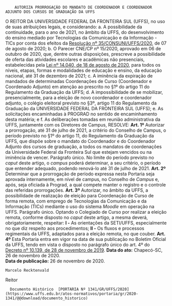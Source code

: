         AUTORIZA PRORROGAÇÃO DO MANDATO DE COORDENADOR E COORDENADOR ADJUNTO DOS CURSOS DE GRADUAÇÃO DA UFFS  

 O REITOR DA UNIVERSIDADE FEDERAL DA FRONTEIRA SUL (UFFS), no uso de suas atribuições legais, e considerando: a. A possibilidade da continuidade, para o ano de 2021, no âmbito da UFFS, do desenvolvimento do ensino mediado por Tecnologias da Comunicação e da Informação - TICs por conta dos efeitos da [Resolução nº 35/CONSUNI/UFFS/2020](https://www.uffs.edu.br/atos-normativos/resolucao/consuni/2020-0035), de 07 de agosto de 2020; b. O Parecer CNE/CP nº 15/2020, aprovado em 06 de outubro de 2020, que, dentre outras disposições, prescreve a possibilidade de oferta das atividades escolares e acadêmicas não presenciais, estabelecidas pela [Lei nº 14.040, de 18 de agosto de 2020](http://www.planalto.gov.br/ccivil_03/_ato2019-2022/2020/lei/L14040.htm), para todos os níveis, etapas, formas e modalidades de educação e ensino, da educação nacional, até 31 de dezembro de 2021; c. A iminência da expiração de mandados de determinadas Coordenações de Curso (Coordenador e Coordenado Adjunto) em atenção ao prescrito no §1º do artigo 11 do Regulamento da Graduação da UFFS; d. A impossibilidade de se mobilizar, presencialmente, para a eleição de novo coordenador e coordenador adjunto, o colégio eleitoral previsto no §3º, artigo 11 do Regulamento da Graduação da UNIVERSIDADE FEDERAL DA FRONTEIRA SUL (UFFS); e. As solicitações encaminhadas à PROGRAD no sentido de encaminhamento desta matéria; e f. As deliberações tomadas em reunião administrativa da UFFS, juntamente com os Diretores de Campus,   RESOLVE:   **Art. 1º**  Autorizar a prorrogação, até 31 de julho de 2021, a critério do Conselho de Campus, o período previsto no §1º do artigo 11, do Regulamento da Graduação da UFFS, que dispõe sobre o mandato do Coordenador e do Coordenador Adjunto dos cursos de graduação, a todos os mandatos de coordenações da Universidade Federal da Fronteira Sul que estejam vencidos ou na iminência de vencer. Parágrafo único. No limite do período previsto no *caput* deste artigo, o *campus*  poderá determinar, a seu critério, o período que entender adequado, podendo renová-lo até 31 de julho de 2021.   **Art. 2º**  Determinar que a prorrogação de período expressa nesta Portaria seja aprovada internamente, em nível de campus, no Conselho de *Campus*  e, após, seja oficiada à Prograd, a qual compete manter o registro e o controle das referidas prorrogações.   **Art. 3º**  Autorizar, no âmbito da UFFS, a possibilidade de realização de eleição para Coordenação de Curso de forma remota, com emprego de Tecnologias da Comunicação e da Informação (TICs) mediante o uso do sistema *Moodle*  em operação na UFFS. Parágrafo único. Optando o Colegiado de Curso por realizar a eleição remota, conforme disposto no *caput* deste artigo, a mesma deverá, obrigatoriamente, respeitar: **I -**  As orientações da SETI/UFFS, especialmente no que diz respeito aos procedimentos; **II -**  Os fluxos e processos regimentais da UFFS, adaptados para a eleição remota, no que couber.   **Art. 4º**  Esta Portaria entra em vigor na data de sua publicação no Boletim Oficial da UFFS, tendo em vista o disposto no parágrafo único do art. 4º do [Decreto nº 10.139, de 28 de novembro de 2019](http://www.planalto.gov.br/ccivil_03/_ato2019-2022/2019/decreto/D10139.htm).        **Data do ato:** Chapecó-SC, 26 de novembro de 2020.   
 **Data de publicação:**  26 de novembro de 2020. 

    Marcelo Recktenvald   
 Reitor 

      Documento Histórico  [PORTARIA Nº 1341/GR/UFFS/2020](https://www.uffs.edu.br/atos-normativos/portaria/gr/2020-1341/@@download/documento_historico)     
      